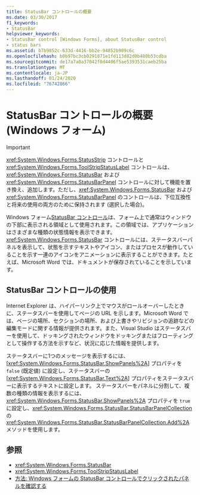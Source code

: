 ```yaml
---
title: StatusBar コントロールの概要
ms.date: 03/30/2017
f1_keywords:
- StatusBar
helpviewer_keywords:
- StatusBar control [Windows Forms], about StatusBar control
- status bars
ms.assetid: b7b9852c-633d-4416-bb2e-94852b989c6c
ms.openlocfilehash: b0b97bc3cb0291871e1fd113d82d0b480b53cdba
ms.sourcegitcommit: de17a7a0a37042f0d4406f5ae5393531caeb25ba
ms.translationtype: MT
ms.contentlocale: ja-JP
ms.lasthandoff: 01/24/2020
ms.locfileid: "76742866"
---
```

# <a name="statusbar-control-overview-windows-forms"></a>StatusBar コントロールの概要 (Windows フォーム)
> [!IMPORTANT]
> <xref:System.Windows.Forms.StatusStrip> コントロールと <xref:System.Windows.Forms.ToolStripStatusLabel> コントロールは、<xref:System.Windows.Forms.StatusBar> および <xref:System.Windows.Forms.StatusBarPanel> コントロールに対して機能を置き換え、追加します。ただし、<xref:System.Windows.Forms.StatusBar> および <xref:System.Windows.Forms.StatusBarPanel> のコントロールは、下位互換性と将来の使用の両方のために保持されます (選択した場合)。  
  
 Windows フォーム[StatusBar コントロール](statusbar-control-windows-forms.md)は、フォーム上で通常はウィンドウの下部に表示される領域として使用されます。この領域では、アプリケーションはさまざまな種類の状態情報を表示できます。 <xref:System.Windows.Forms.StatusBar> コントロールには、ステータスバーパネルを表示して、状態を示すテキストやアイコン、またはプロセスが動作していることを示す一連のアイコンをアニメーションに表示することができます。たとえば、Microsoft Word では、ドキュメントが保存されていることを示しています。  
  
## <a name="using-the-statusbar-control"></a>StatusBar コントロールの使用  
 Internet Explorer は、ハイパーリンク上でマウスがロールオーバーしたときに、ステータスバーを使用してページの URL を示します。Microsoft Word では、ページの場所、セクションの場所、および上書きやリビジョンの追跡などの編集モードに関する情報が提供されます。また、Visual Studio はステータスバーを使用して、ドッキングされたウィンドウをドッキングまたはフローティングとして操作する方法を示すなど、状況に応じた情報を提供します。  
  
 ステータスバーに1つのメッセージを表示するには、[<xref:System.Windows.Forms.StatusBar.ShowPanels%2A>] プロパティを `false` (既定値) に設定し、ステータスバーの [<xref:System.Windows.Forms.StatusBar.Text%2A>] プロパティをステータスバーに表示するテキストに設定します。 ステータスバーをパネルに分割して、複数の種類の情報を表示するには、<xref:System.Windows.Forms.StatusBar.ShowPanels%2A> プロパティを `true` に設定し、<xref:System.Windows.Forms.StatusBar.StatusBarPanelCollection>の <xref:System.Windows.Forms.StatusBar.StatusBarPanelCollection.Add%2A> メソッドを使用します。  
  
## <a name="see-also"></a>参照

- <xref:System.Windows.Forms.StatusBar>
- <xref:System.Windows.Forms.ToolStripStatusLabel>
- [方法: Windows フォームの StatusBar コントロールでクリックされたパネルを確認する](determine-which-panel-wf-statusbar-control-was-clicked.md)
